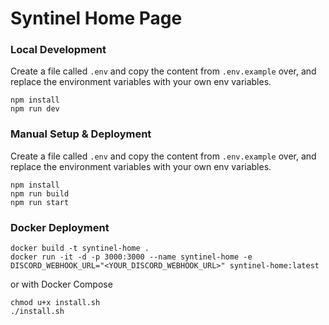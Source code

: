 # Syntinel Home Page

### Local Development

Create a file called `.env` and copy the content from `.env.example` over, and replace the environment variables with your own env variables.

```
npm install
npm run dev
```

### Manual Setup & Deployment

Create a file called `.env` and copy the content from `.env.example` over, and replace the environment variables with your own env variables.

```
npm install
npm run build
npm run start
```

### Docker Deployment

```
docker build -t syntinel-home .
docker run -it -d -p 3000:3000 --name syntinel-home -e DISCORD_WEBHOOK_URL="<YOUR_DISCORD_WEBHOOK_URL>" syntinel-home:latest
```

or with Docker Compose

```
chmod u+x install.sh
./install.sh
```
